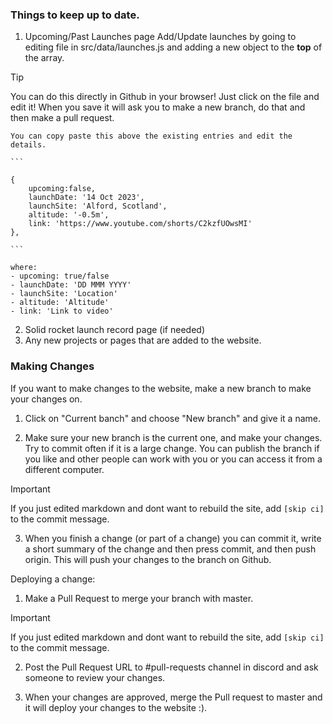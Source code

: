 ### Things to keep up to date.

1. Upcoming/Past Launches page
    Add/Update launches by going to editing file in src/data/launches.js and adding a new object to the **top** of the array.

> [!TIP]
> You can do this directly in Github in your browser! Just click on the file and edit it!
> When you save it will ask you to make a new branch, do that and then make a pull request.

    You can copy paste this above the existing entries and edit the details.

    ```
    
    {   
        upcoming:false,
        launchDate: '14 Oct 2023',
        launchSite: 'Alford, Scotland',
        altitude: '-0.5m',
        link: 'https://www.youtube.com/shorts/C2kzfUOwsMI'
    },
    
    ```

    where:
    - upcoming: true/false
    - launchDate: 'DD MMM YYYY'
    - launchSite: 'Location'
    - altitude: 'Altitude'
    - link: 'Link to video'

2. Solid rocket launch record page (if needed)
3. Any new projects or pages that are added to the website.

### Making Changes
If you want to make changes to the website, make a new branch to make your changes on. 

1. Click on "Current banch" and choose "New branch" and give it a name.

2. Make sure your new branch is the current one, and make your changes. Try to commit often if it is a large change. You can publish the branch if you like and other people can work with you or you can access it from a different computer.

> [!IMPORTANT]
> If you just edited markdown and dont want to rebuild the site, add ```[skip ci]``` to the commit message.

3. When you finish a change (or part of a change) you can commit it, write a short summary of the change and then press commit, and then push origin. This will push your changes to the branch on Github.

Deploying a change:

1. Make a Pull Request to merge your branch with master.

> [!IMPORTANT]
> If you just edited markdown and dont want to rebuild the site, add ```[skip ci]``` to the commit message.

2. Post the Pull Request URL to #pull-requests channel in discord and ask someone to review your changes.

3. When your changes are approved, merge the Pull request to master and it will deploy your changes to the website :).
